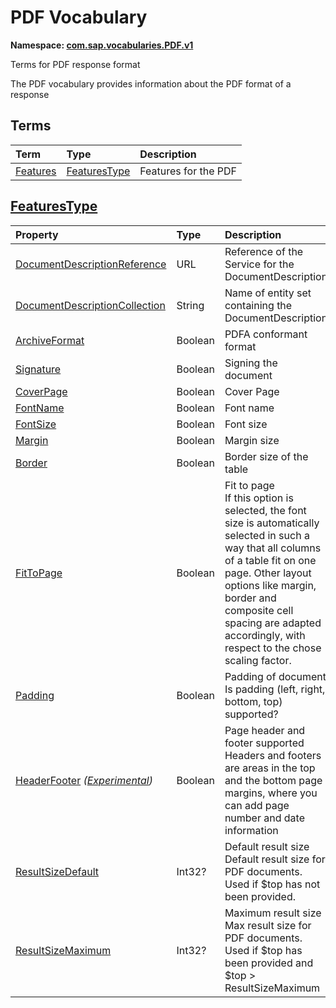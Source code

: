 # PDF Vocabulary
**Namespace: [com.sap.vocabularies.PDF.v1](PDF.xml)**

Terms for PDF response format

The PDF vocabulary provides information about the PDF format of a response


## Terms

Term|Type|Description
:---|:---|:----------
[Features](./PDF.xml#L38:~:text=<Term%20Name="-,Features,-")|[FeaturesType](#FeaturesType)|<a name="Features"></a>Features for the PDF

<a name="FeaturesType"></a>
## [FeaturesType](./PDF.xml#L42:~:text=<ComplexType%20Name="-,FeaturesType,-")


Property|Type|Description
:-------|:---|:----------
[DocumentDescriptionReference](./PDF.xml#L43:~:text=<ComplexType%20Name="-,FeaturesType,-")|URL|Reference of the Service for the DocumentDescription
[DocumentDescriptionCollection](./PDF.xml#L47:~:text=<ComplexType%20Name="-,FeaturesType,-")|String|Name of entity set containing the DocumentDescription
[ArchiveFormat](./PDF.xml#L50:~:text=<ComplexType%20Name="-,FeaturesType,-")|Boolean|PDFA conformant format
[Signature](./PDF.xml#L53:~:text=<ComplexType%20Name="-,FeaturesType,-")|Boolean|Signing the document
[CoverPage](./PDF.xml#L56:~:text=<ComplexType%20Name="-,FeaturesType,-")|Boolean|Cover Page
[FontName](./PDF.xml#L59:~:text=<ComplexType%20Name="-,FeaturesType,-")|Boolean|Font name
[FontSize](./PDF.xml#L62:~:text=<ComplexType%20Name="-,FeaturesType,-")|Boolean|Font size
[Margin](./PDF.xml#L65:~:text=<ComplexType%20Name="-,FeaturesType,-")|Boolean|Margin size
[Border](./PDF.xml#L68:~:text=<ComplexType%20Name="-,FeaturesType,-")|Boolean|Border size of the table
[FitToPage](./PDF.xml#L71:~:text=<ComplexType%20Name="-,FeaturesType,-")|Boolean|Fit to page<br>If this option is selected, the font size is automatically selected in such a way that all columns of a table fit on one page. Other layout options like margin, border and composite cell spacing are adapted accordingly, with respect to the chose scaling factor.
[Padding](./PDF.xml#L77:~:text=<ComplexType%20Name="-,FeaturesType,-")|Boolean|Padding of document<br>Is padding (left, right, bottom, top) supported?
[HeaderFooter](./PDF.xml#L83:~:text=<ComplexType%20Name="-,FeaturesType,-") *([Experimental](Common.md#Experimental))*|Boolean|Page header and footer supported<br>Headers and footers are areas in the top and the bottom page margins, where you can add page number and date information
[ResultSizeDefault](./PDF.xml#L90:~:text=<ComplexType%20Name="-,FeaturesType,-")|Int32?|Default result size<br>Default result size for PDF documents. Used if $top has not been provided.
[ResultSizeMaximum](./PDF.xml#L96:~:text=<ComplexType%20Name="-,FeaturesType,-")|Int32?|Maximum result size<br>Max result size for PDF documents. Used if $top has been provided and $top > ResultSizeMaximum
